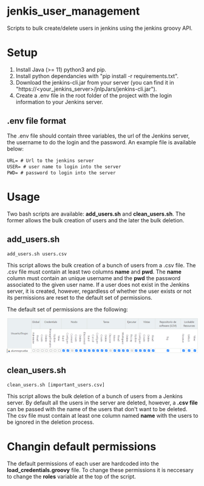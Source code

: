 # jenkis_user_management
Scripts to bulk create/delete users in jenkins using the jenkins groovy API.

# Setup

1. Install Java (>= 11) python3 and pip.
2. Install python dependancies with "pip install -r requirements.txt".
3. Download the jenkins-cli.jar from your server (you can find it in "https://<your_jenkins_server>/jnlpJars/jenkins-cli.jar").
4. Create a .env file in the root folder of the project with the login information to your Jenkins server.

## .env file format

The .env file should contain three variables, the url of the Jenkins server, the username to do the login and the password. 
An example file is available below:

```
URL= # Url to the jenkins server
USER= # user name to login into the server
PWD= # password to login into the server
```

# Usage
Two bash scripts are available: **add_users.sh** and **clean_users.sh**. The former allows the bulk creation of users and the later the bulk deletion.

## add_users.sh 

```
add_users.sh users.csv
```

This script allows the bulk creation of a bunch of users from a .csv file. The .csv file must contain at least two columns **name** and **pwd**. 
The **name** column must contain an unique username and the **pwd** the password associated to the given user name. 
If a user does not exist in the Jenkins server, it is created, however, regardless of whether the user exists or not its permissions are reset to the default set of permissions.

The default set of permissions are the following:

![perimissions matrix](permissions.png)

## clean_users.sh

```
clean_users.sh [important_users.csv]
```

This script allows the bulk deletion of a bunch of users from a Jenkins server. By default all the users in the server are deleted, however, 
a **.csv file** can be passed with the name of the users that don't want to be deleted. The csv file must contain at least one column named **name** 
with the users to be ignored in the deletion process.

# Changin default permissions

The default permissions of each user are hardcoded into the **load_credentials.groovy** file. To change these permissions it is neccesary to change the **roles** variable at the
top of the script.



